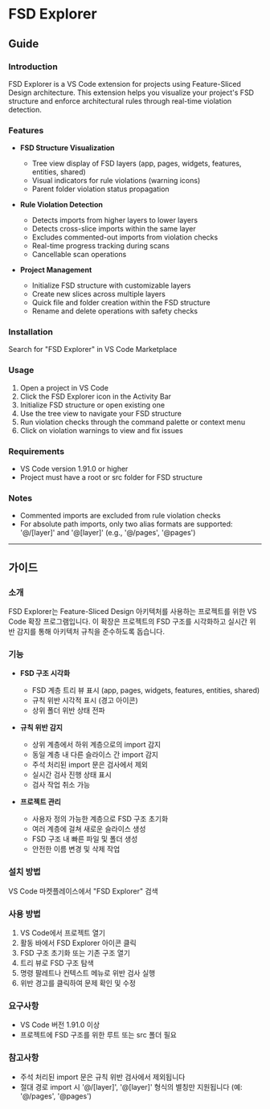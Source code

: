 # FSD Explorer

## Guide

### Introduction

FSD Explorer is a VS Code extension for projects using Feature-Sliced Design architecture. This extension helps you visualize your project's FSD structure and enforce architectural rules through real-time violation detection.

### Features

- **FSD Structure Visualization**

  - Tree view display of FSD layers (app, pages, widgets, features, entities, shared)
  - Visual indicators for rule violations (warning icons)
  - Parent folder violation status propagation

- **Rule Violation Detection**

  - Detects imports from higher layers to lower layers
  - Detects cross-slice imports within the same layer
  - Excludes commented-out imports from violation checks
  - Real-time progress tracking during scans
  - Cancellable scan operations

- **Project Management**
  - Initialize FSD structure with customizable layers
  - Create new slices across multiple layers
  - Quick file and folder creation within the FSD structure
  - Rename and delete operations with safety checks

### Installation

Search for "FSD Explorer" in VS Code Marketplace

### Usage

1. Open a project in VS Code
2. Click the FSD Explorer icon in the Activity Bar
3. Initialize FSD structure or open existing one
4. Use the tree view to navigate your FSD structure
5. Run violation checks through the command palette or context menu
6. Click on violation warnings to view and fix issues

### Requirements

- VS Code version 1.91.0 or higher
- Project must have a root or src folder for FSD structure

### Notes

- Commented imports are excluded from rule violation checks
- For absolute path imports, only two alias formats are supported: '@/[layer]' and '@[layer]' (e.g., '@/pages', '@pages')

---

## 가이드

### 소개

FSD Explorer는 Feature-Sliced Design 아키텍처를 사용하는 프로젝트를 위한 VS Code 확장 프로그램입니다. 이 확장은 프로젝트의 FSD 구조를 시각화하고 실시간 위반 감지를 통해 아키텍처 규칙을 준수하도록 돕습니다.

### 기능

- **FSD 구조 시각화**

  - FSD 계층 트리 뷰 표시 (app, pages, widgets, features, entities, shared)
  - 규칙 위반 시각적 표시 (경고 아이콘)
  - 상위 폴더 위반 상태 전파

- **규칙 위반 감지**

  - 상위 계층에서 하위 계층으로의 import 감지
  - 동일 계층 내 다른 슬라이스 간 import 감지
  - 주석 처리된 import 문은 검사에서 제외
  - 실시간 검사 진행 상태 표시
  - 검사 작업 취소 가능

- **프로젝트 관리**
  - 사용자 정의 가능한 계층으로 FSD 구조 초기화
  - 여러 계층에 걸쳐 새로운 슬라이스 생성
  - FSD 구조 내 빠른 파일 및 폴더 생성
  - 안전한 이름 변경 및 삭제 작업

### 설치 방법

VS Code 마켓플레이스에서 "FSD Explorer" 검색

### 사용 방법

1. VS Code에서 프로젝트 열기
2. 활동 바에서 FSD Explorer 아이콘 클릭
3. FSD 구조 초기화 또는 기존 구조 열기
4. 트리 뷰로 FSD 구조 탐색
5. 명령 팔레트나 컨텍스트 메뉴로 위반 검사 실행
6. 위반 경고를 클릭하여 문제 확인 및 수정

### 요구사항

- VS Code 버전 1.91.0 이상
- 프로젝트에 FSD 구조를 위한 루트 또는 src 폴더 필요

### 참고사항

- 주석 처리된 import 문은 규칙 위반 검사에서 제외됩니다
- 절대 경로 import 시 '@/[layer]', '@[layer]' 형식의 별칭만 지원됩니다 (예: '@/pages', '@pages')
